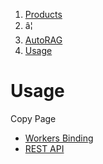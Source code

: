 1. [Products](/products/)
2. â¦
3. [AutoRAG](/autorag/)
4. [Usage](/autorag/usage/)
   

# Usage

Copy Page

* [Workers Binding](/autorag/usage/workers-binding/)
* [REST API](/autorag/usage/rest-api/)
